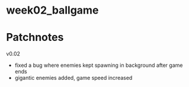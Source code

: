 # week02_ballgame

# Patchnotes
v0.02 
* fixed a bug where enemies kept spawning in background after game ends
* gigantic enemies added, game speed increased
